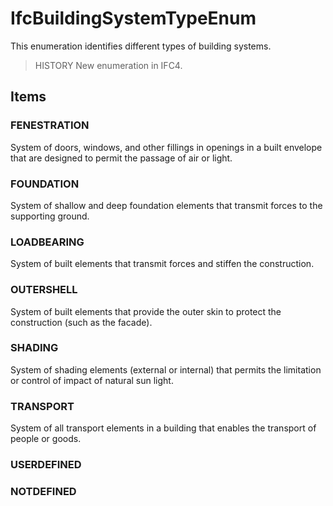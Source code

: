 # IfcBuildingSystemTypeEnum

This enumeration identifies different types of building systems.

> HISTORY New enumeration in IFC4.

## Items

### FENESTRATION
System of doors, windows, and other fillings in openings in a built envelope that are designed to permit the passage of air or light.

### FOUNDATION
System of shallow and deep foundation elements that transmit forces to the supporting ground.

### LOADBEARING
System of built elements that transmit forces and stiffen the construction.

### OUTERSHELL
System of built elements that provide the outer skin to protect the construction (such as the facade).

### SHADING
System of shading elements (external or internal) that permits the limitation or control of impact of natural sun light.

### TRANSPORT
System of all transport elements in a building that enables the transport of people or goods.

### USERDEFINED


### NOTDEFINED

